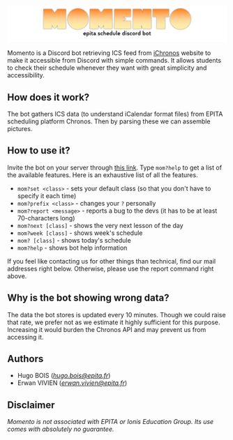 ![Momento logo](/docs/momento.png)

Momento is a Discord bot retrieving ICS feed from [iChronos](https://ichronos.net/) website to make it accessible from Discord with simple commands. It allows students to check their schedule whenever they want with great simplicity and accessibility.

## How does it work?
The bot gathers ICS data (to understand iCalendar format files) from EPITA scheduling platform Chronos. Then by parsing these we can assemble pictures.

## How to use it?
Invite the bot on your server through [this link](https://discord.com/). Type `mom?help` to get a list of the available features. Here is an exhaustive list of all the features.

- `mom?set <class>` - sets your default class (so that you don't have to specify it each time)
- `mom?prefix <class>` - changes your ``?`` personally
- `mom?report <message>` - reports a bug to the devs (it has to be at least 70-characters long)
- `mom?next [class]` - shows the very next lesson of the day
- `mom?week [class]` - shows week's schedule
- `mom? [class]` - shows today's schedule
- `mom?help` - shows bot help information

If you feel like contacting us for other things than technical, find our mail addresses right below. Otherwise, please use the report command right above.

## Why is the bot showing wrong data?
The data the bot stores is updated every 10 minutes. Though we could raise that rate, we prefer not as we estimate it highly sufficient for this purpose. Increasing it would burden the Chronos API and may prevent us from accessing it.

## Authors
- Hugo BOIS (*hugo.bois@epita.fr*)
- Erwan VIVIEN (*erwan.vivien@epita.fr*)

## Disclaimer
*Momento is not associated with EPITA or Ionis Education Group. Its use comes with absolutely no guarantee.*